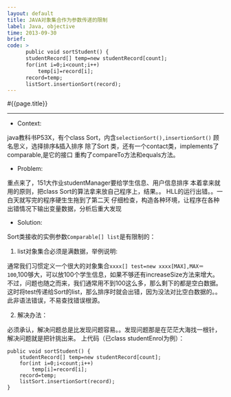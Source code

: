 ```yaml
---
layout: default
title: JAVA对象集合作为参数传递的限制
label: Java, objective
time: 2013-09-30
brief: 
code: >
      public void sortStudent() {
      studentRecord[] temp=new studentRecord[count];
      for(int i=0;i<count;i++)
          temp[i]=record[i];
      record=temp;
      listSort.insertionSort(record);
---
```

#{{page.title}}
*************
+ Context:

java教科书P53X，有个class Sort，内含``selectionSort(),insertionSort()``
顾名思义，选择排序&插入排序
除了Sort 类，还有一个contact类，implements了comparable,是它的接口
重构了compareTo方法和equals方法。

+ Problem:

重点来了，151大作业studentManager要给学生信息、用户信息排序
本着拿来就用的原则，把class Sort的算法拿来放自己程序上，结果。。
HLL的运行出错。。一白天就写完的程序硬生生拖到了第二天
仔细检查，构造各种环境，让程序在各种出错情况下输出变量数据，分析后重大发现

+ Solution:

Sort类接收的实例参数``Comparable[] list``是有限制的：

1. list对象集合必须是满数据，举例说明:

通常我们习惯定义一个很大的对象集合``xxxx[] test=new xxxx[MAX],MAX＝100``,100够大，可以放100个学生信息，如果不够还有increaseSize方法来增大。不过，问题也随之而来，我们通常用不到100这么多，那么剩下的都是空白数据。这时将test传递给Sort的list，那么排序时就会出错，因为没法对比空白数据的。。此非语法错误，不易查找错误根源。

2. 解决办法：

必须承认，解决问题总是比发现问题容易。。发现问题那是在茫茫大海找一根针，解决问题就是把针挑出来。
上代码（已class studentEnrol为例）：

    public void sortStudent() {
        studentRecord[] temp=new studentRecord[count];
        for(int i=0;i<count;i++)
            temp[i]=record[i];
        record=temp;
        listSort.insertionSort(record);
    }